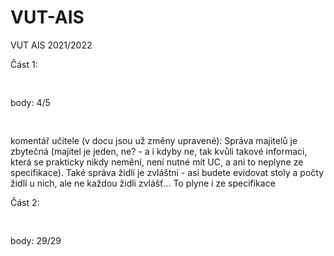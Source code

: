 # VUT-AIS
VUT AIS 2021/2022

Část 1:   
<pre>        </pre>body: 4/5          
<pre>        </pre>komentář učitele (v docu jsou už změny upravené): Správa majitelů je zbytečná (majitel je jeden, ne? - a i kdyby ne, tak kvůli takové informaci, která se prakticky nikdy nemění, není nutné mít UC, a ani to neplyne ze specifikace). Také správa židlí je zvláštní - asi budete evidovat stoly a počty židlí u nich, ale ne každou židli zvlášť... To plyne i ze specifikace  
           
Část 2:  
<pre>        </pre>body: 29/29  
